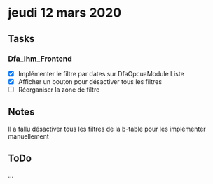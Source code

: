 # jeudi 12 mars 2020

## Tasks

### Dfa_Ihm_Frontend

- [x] Implémenter le filtre par dates sur DfaOpcuaModule Liste
- [x] Afficher un bouton pour désactiver tous les filtres
- [ ] Réorganiser la zone de filtre

## Notes

Il a fallu désactiver tous les filtres de la b-table pour les implémenter manuellement

## ToDo

...